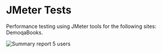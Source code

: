 # JMeter Tests
Performance testing using JMeter tools for the following sites: DemoqaBooks.

![Summary report 5 users](C:\JMeter\Teste)
